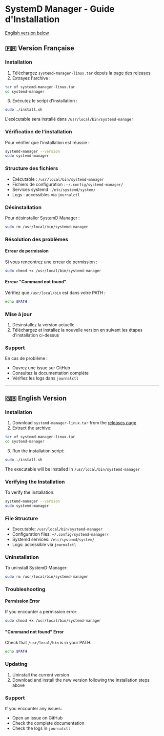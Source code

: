 # SystemD Manager - Guide d'Installation

[English version below](#english-version)

## 🇫🇷 Version Française

### Installation

1. Téléchargez `systemd-manager-linux.tar` depuis la [page des releases](https://github.com/Sebdev43/SystemdManager/releases)
2. Extrayez l'archive :

```bash
tar xf systemd-manager-linux.tar
cd systemd-manager
```

3. Exécutez le script d'installation :

```bash
sudo ./install.sh
```

L'exécutable sera installé dans `/usr/local/bin/systemd-manager`

### Vérification de l'installation

Pour vérifier que l'installation est réussie :

```bash
systemd-manager --version
sudo systemd-manager
```

### Structure des fichiers

- Exécutable : `/usr/local/bin/systemd-manager`
- Fichiers de configuration : `~/.config/systemd-manager/`
- Services systemd : `/etc/systemd/system/`
- Logs : accessibles via `journalctl`

### Désinstallation

Pour désinstaller SystemD Manager :

```bash
sudo rm /usr/local/bin/systemd-manager
```

### Résolution des problèmes

#### Erreur de permission

Si vous rencontrez une erreur de permission :

```bash
sudo chmod +x /usr/local/bin/systemd-manager
```

#### Erreur "Command not found"

Vérifiez que `/usr/local/bin` est dans votre PATH :

```bash
echo $PATH
```

### Mise à jour

1. Désinstallez la version actuelle
2. Téléchargez et installez la nouvelle version en suivant les étapes d'installation ci-dessus

### Support

En cas de problème :

- Ouvrez une issue sur GitHub
- Consultez la documentation complète
- Vérifiez les logs dans `journalctl`

---

## 🇬🇧 English Version

### Installation

1. Download `systemd-manager-linux.tar` from the [releases page](https://github.com/Sebdev43/SystemdManager/releases)
2. Extract the archive:

```bash
tar xf systemd-manager-linux.tar
cd systemd-manager
```

3. Run the installation script:

```bash
sudo ./install.sh
```

The executable will be installed in `/usr/local/bin/systemd-manager`

### Verifying the Installation

To verify the installation:

```bash
systemd-manager --version
sudo systemd-manager
```

### File Structure

- Executable: `/usr/local/bin/systemd-manager`
- Configuration files: `~/.config/systemd-manager/`
- Systemd services: `/etc/systemd/system/`
- Logs: accessible via `journalctl`

### Uninstallation

To uninstall SystemD Manager:

```bash
sudo rm /usr/local/bin/systemd-manager
```

### Troubleshooting

#### Permission Error

If you encounter a permission error:

```bash
sudo chmod +x /usr/local/bin/systemd-manager
```

#### "Command not found" Error

Check that `/usr/local/bin` is in your PATH:

```bash
echo $PATH
```

### Updating

1. Uninstall the current version
2. Download and install the new version following the installation steps above

### Support

If you encounter any issues:

- Open an issue on GitHub
- Check the complete documentation
- Check the logs in `journalctl`
